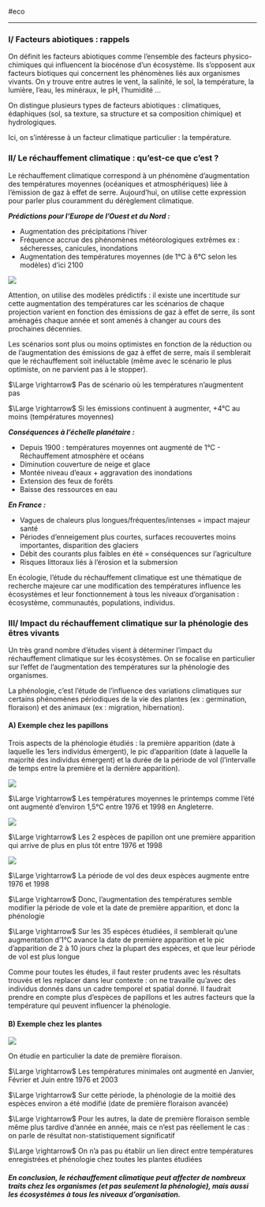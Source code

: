 #eco 
___

### I/ Facteurs abiotiques : rappels

On définit les facteurs abiotiques comme l’ensemble des facteurs physico-chimiques qui influencent la biocénose d’un écosystème. Ils s’opposent aux facteurs biotiques qui concernent les phénomènes liés aux organismes vivants. On y trouve entre autres le vent, la salinité, le sol, la température, la lumière, l’eau, les minéraux, le pH, l’humidité …

On distingue plusieurs types de facteurs abiotiques : climatiques, édaphiques (sol, sa texture, sa structure et sa composition chimique) et hydrologiques.

Ici, on s’intéresse à un facteur climatique particulier : la température.


### II/ Le réchauffement climatique : qu’est-ce que c’est ?

Le réchauffement climatique correspond à un phénomène d’augmentation des températures moyennes (océaniques et atmosphériques) liée à l’émission de gaz à effet de serre. Aujourd’hui, on utilise cette expression pour parler plus couramment du dérèglement climatique.

***Prédictions pour l’Europe de l’Ouest et du Nord :***

- Augmentation des précipitations l’hiver
- Fréquence accrue des phénomènes météorologiques extrêmes ex : sécheresses, canicules, inondations
- Augmentation des températures moyennes (de 1°C à 6°C selon les modèles) d’ici 2100

![](file:///C:/Users/Thomas/AppData/Local/Temp/msohtmlclip1/01/clip_image002.jpg)

Attention, on utilise des modèles prédictifs : il existe une incertitude sur cette augmentation des températures car les scénarios de chaque projection varient en fonction des émissions de gaz à effet de serre, ils sont aménagés chaque année et sont amenés à changer au cours des prochaines décennies.

Les scénarios sont plus ou moins optimistes en fonction de la réduction ou de l’augmentation des émissions de gaz à effet de serre, mais il semblerait que le réchauffement soit inéluctable (même avec le scénario le plus optimiste, on ne parvient pas à le stopper).

$\Large \rightarrow$ Pas de scénario où les températures n’augmentent pas

$\Large \rightarrow$ Si les émissions continuent à augmenter, +4°C au moins (températures moyennes)

***Conséquences à l’échelle planétaire :***

- Depuis 1900 : températures moyennes ont augmenté de 1°C
-  Réchauffement atmosphère et océans
- Diminution couverture de neige et glace
- Montée niveau d’eaux + aggravation des inondations
- Extension des feux de forêts
 - Baisse des ressources en eau

***En France :***

- Vagues de chaleurs plus longues/fréquentes/intenses = impact majeur santé
- Périodes d’enneigement plus courtes, surfaces recouvertes moins importantes, disparition des glaciers
- Débit des courants plus faibles en été = conséquences sur l’agriculture
- Risques littoraux liés à l’érosion et la submersion

En écologie, l’étude du réchauffement climatique est une thématique de recherche majeure car une modification des températures influence les écosystèmes et leur fonctionnement à tous les niveaux d’organisation : écosystème, communautés, populations, individus.


### III/ Impact du réchauffement climatique sur la phénologie des êtres vivants

Un très grand nombre d’études visent à déterminer l’impact du réchauffement climatique sur les écosystèmes. On se focalise en particulier sur l’effet de l’augmentation des températures sur la phénologie des organismes.

La phénologie, c’est l’étude de l’influence des variations climatiques sur certains phénomènes périodiques de la vie des plantes (ex : germination, floraison) et des animaux (ex : migration, hibernation).


#### A) Exemple chez les papillons

Trois aspects de la phénologie étudiés : la première apparition (date à laquelle les 1ers individus émergent), le pic d’apparition (date à laquelle la majorité des individus émergent) et la durée de la période de vol (l’intervalle de temps entre la première et la dernière apparition).

![](file:///C:/Users/Thomas/AppData/Local/Temp/msohtmlclip1/01/clip_image004.jpg)

$\Large \rightarrow$ Les températures moyennes le printemps comme l’été ont augmenté d’environ 1,5°C entre 1976 et 1998 en Angleterre.

![](file:///C:/Users/Thomas/AppData/Local/Temp/msohtmlclip1/01/clip_image006.jpg)

$\Large \rightarrow$ Les 2 espèces de papillon ont une première apparition qui arrive de plus en plus tôt entre 1976 et 1998

![](file:///C:/Users/Thomas/AppData/Local/Temp/msohtmlclip1/01/clip_image008.jpg)

$\Large \rightarrow$ La période de vol des deux espèces augmente entre 1976 et 1998

$\Large \rightarrow$ Donc, l’augmentation des températures semble modifier la période de vole et la date de première apparition, et donc la phénologie

$\Large \rightarrow$ Sur les 35 espèces étudiées, il semblerait qu’une augmentation d’1°C avance la date de première apparition et le pic d’apparition de 2 à 10 jours chez la plupart des espèces, et que leur période de vol est plus longue

Comme pour toutes les études, il faut rester prudents avec les résultats trouvés et les replacer dans leur contexte : on ne travaille qu’avec des individus donnés dans un cadre temporel et spatial donné. Il faudrait prendre en compte plus d’espèces de papillons et les autres facteurs que la température qui peuvent influencer la phénologie.


#### B) Exemple chez les plantes

![](file:///C:/Users/Thomas/AppData/Local/Temp/msohtmlclip1/01/clip_image010.jpg)

On étudie en particulier la date de première floraison.

$\Large \rightarrow$ Les températures minimales ont augmenté en Janvier, Février et Juin entre 1976 et 2003

$\Large \rightarrow$ Sur cette période, la phénologie de la moitié des espèces environ a été modifié (date de première floraison avancée)

$\Large \rightarrow$ Pour les autres, la date de première floraison semble même plus tardive d’année en année, mais ce n’est pas réellement le cas : on parle de résultat non-statistiquement significatif

$\Large \rightarrow$ On n’a pas pu établir un lien direct entre températures enregistrées et phénologie chez toutes les plantes étudiées


##### En conclusion, le réchauffement climatique peut affecter de nombreux traits chez les organismes (et pas seulement la phénologie), mais aussi les écosystèmes à tous les niveaux d’organisation.